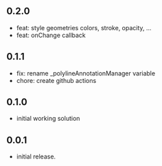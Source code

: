 ## 0.2.0

* feat: style geometries colors, stroke, opacity, ...
* feat: onChange callback 

## 0.1.1

* fix: rename _polylineAnnotationManager variable
* chore: create github actions

## 0.1.0

* initial working solution

## 0.0.1

* initial release.

